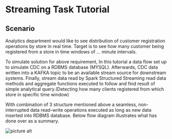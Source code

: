 # Streaming Task Tutorial

## Scenario
Analytics department would like to see distribution of customer registration operations by store in real time. Target is to see how many customer being registered from a store in time windows of ... minute intervals.

To simulate solution for above requirement, In this tutorial a data flow set up to simulate CDC on a RDBMS database (MYSQL). Afterwards, CDC data written into a KAFKA topic to be an available stream source for downstream systems.
Finally, stream data read by Spark Structured Streaming read data methods and aggregate functions executed to follow and find result of simple analytical query.(Detecting how many clients registered from which store in specific time window)

With combination of 3 structure mentioned above a seamless, non-interrupted data read-write operations executed as long as new data inserted into RDBMS database.
Below flow diagram illustrates what has done over as a summary.


 ![picture alt](spark_stream_job/drawio/df_shape.PNG)  
